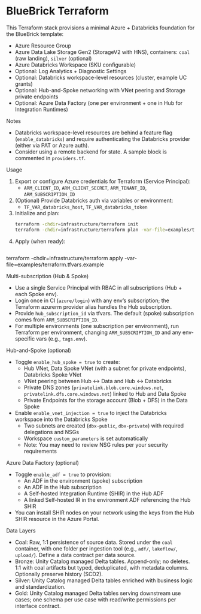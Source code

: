 # BlueBrick Terraform

This Terraform stack provisions a minimal Azure + Databricks foundation for the
BlueBrick template:

- Azure Resource Group
- Azure Data Lake Storage Gen2 (StorageV2 with HNS), containers: `coal` (raw landing), `silver` (optional)
- Azure Databricks Workspace (SKU configurable)
- Optional: Log Analytics + Diagnostic Settings
- Optional: Databricks workspace-level resources (cluster, example UC grants)
- Optional: Hub-and-Spoke networking with VNet peering and Storage private endpoints
- Optional: Azure Data Factory (one per environment + one in Hub for Integration Runtimes)

Notes
- Databricks workspace-level resources are behind a feature flag (`enable_databricks`)
  and require authenticating the Databricks provider (either via PAT or Azure auth).
- Consider using a remote backend for state. A sample block is commented in `providers.tf`.

Usage
1. Export or configure Azure credentials for Terraform (Service Principal):
   - `ARM_CLIENT_ID`, `ARM_CLIENT_SECRET`, `ARM_TENANT_ID`, `ARM_SUBSCRIPTION_ID`
2. (Optional) Provide Databricks auth via variables or environment:
   - `TF_VAR_databricks_host`, `TF_VAR_databricks_token`
3. Initialize and plan:
   ```bash
   terraform -chdir=infrastructure/terraform init
   terraform -chdir=infrastructure/terraform plan -var-file=examples/terraform.tfvars.example
   ```
4. Apply (when ready):
   ```bash
  terraform -chdir=infrastructure/terraform apply -var-file=examples/terraform.tfvars.example

Multi-subscription (Hub & Spoke)
- Use a single Service Principal with RBAC in all subscriptions (Hub + each Spoke env).
- Login once in CI (`azure/login`) with any env’s subscription; the Terraform azurerm provider alias handles the Hub subscription.
- Provide `hub_subscription_id` via tfvars. The default (spoke) subscription comes from `ARM_SUBSCRIPTION_ID`.
- For multiple environments (one subscription per environment), run Terraform per environment, changing `ARM_SUBSCRIPTION_ID` and any env-specific vars (e.g., `tags.env`).

Hub-and-Spoke (optional)
- Toggle `enable_hub_spoke = true` to create:
  - Hub VNet, Data Spoke VNet (with a subnet for private endpoints), Databricks Spoke VNet
  - VNet peering between Hub ↔ Data and Hub ↔ Databricks
  - Private DNS zones (`privatelink.blob.core.windows.net`, `privatelink.dfs.core.windows.net`) linked to Hub and Data Spoke
  - Private Endpoints for the storage account (Blob + DFS) in the Data Spoke
- Enable `enable_vnet_injection = true` to inject the Databricks workspace into the Databricks Spoke
  - Two subnets are created (`dbx-public`, `dbx-private`) with required delegations and NSGs
  - Workspace `custom_parameters` is set automatically
  - Note: You may need to review NSG rules per your security requirements

Azure Data Factory (optional)
- Toggle `enable_adf = true` to provision:
  - An ADF in the environment (spoke) subscription
  - An ADF in the Hub subscription
  - A Self-hosted Integration Runtime (SHIR) in the Hub ADF
  - A linked Self-hosted IR in the environment ADF referencing the Hub SHIR
- You can install SHIR nodes on your network using the keys from the Hub SHIR resource in the Azure Portal.

Data Layers
- Coal: Raw, 1:1 persistence of source data. Stored under the `coal` container, with one folder per ingestion tool (e.g., `adf/`, `lakeflow/`, `upload/`). Define a data contract per data source.
- Bronze: Unity Catalog managed Delta tables. Append-only; no deletes. 1:1 with coal artifacts but typed, deduplicated, with metadata columns. Optionally preserve history (SCD2).
- Silver: Unity Catalog managed Delta tables enriched with business logic and standardization.
- Gold: Unity Catalog managed Delta tables serving downstream use cases; one schema per use case with read/write permissions per interface contract.
   ```
